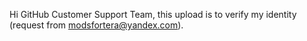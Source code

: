 Hi GitHub Customer Support Team, this upload is to verify my identity (request from modsfortera@yandex.com).

